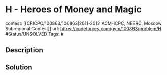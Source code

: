 # H - Heroes of Money and Magic

contest: [[CFICPC/100863/100863|2011-2012 ACM-ICPC, NEERC, Moscow Subregional Contest]]
url: https://codeforces.com/gym/100863/problem/H
#Status/UNSOLVED
Tags: #

## Description

## Solution


